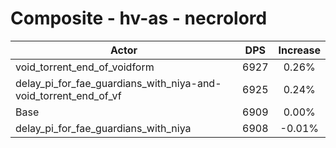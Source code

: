 # Composite - hv-as - necrolord
| Actor | DPS | Increase |
|---|:---:|:---:|
|void_torrent_end_of_voidform|6927|0.26%|
|delay_pi_for_fae_guardians_with_niya-and-void_torrent_end_of_vf|6925|0.24%|
|Base|6909|0.00%|
|delay_pi_for_fae_guardians_with_niya|6908|-0.01%|
